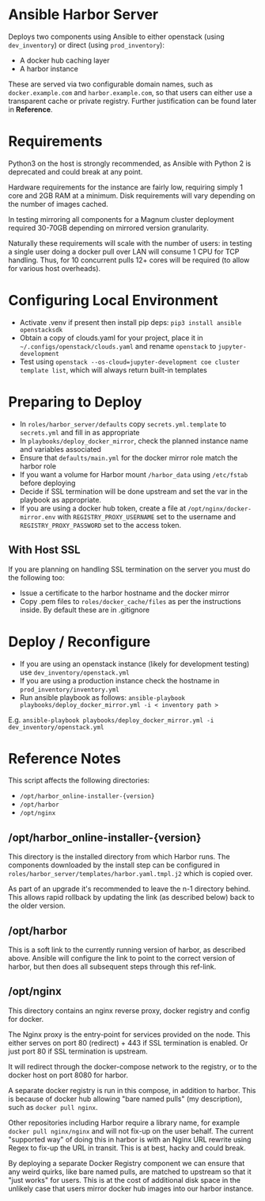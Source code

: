Ansible Harbor Server
=====================

Deploys two components using Ansible to either openstack (using `dev_inventory`) or direct (using `prod_inventory`):

- A docker hub caching layer 
- A harbor instance

These are served via two configurable domain names, such as `docker.example.com` and `harbor.example.com`, so that users can either use a transparent cache or private registry. Further justification can be found later in **Reference**.

Requirements
============

Python3 on the host is strongly recommended, as Ansible with Python 2 is deprecated and could break at any point.

Hardware requirements for the instance are fairly low, requiring simply 1 core and 2GB RAM at a minimum. Disk requirements will vary depending on the number of images cached. 

In testing mirroring all components for a Magnum cluster deployment required 30-70GB depending on mirrored version granularity.

Naturally these requirements will scale with the number of users: in testing a single user doing a docker pull over LAN will consume 1 CPU for TCP handling. Thus, for 10 concurrent pulls 12+ cores will be required (to allow for various host overheads).

Configuring Local Environment
=============================

- Activate .venv if present then install pip deps: `pip3 install ansible openstacksdk`
- Obtain a copy of clouds.yaml for your project, place it in `~/.configs/openstack/clouds.yaml` and rename `openstack` to `jupyter-development`
- Test using `openstack --os-cloud=jupyter-development coe cluster template list`, which will always return built-in templates

Preparing to Deploy
===================

- In `roles/harbor_server/defaults` copy `secrets.yml.template` to `secrets.yml` and fill in as appropriate
- In `playbooks/deploy_docker_mirror`, check the planned instance name and variables associated
- Ensure that `defaults/main.yml` for the docker mirror role match the harbor role
- If you want a volume for Harbor mount `/harbor_data` using `/etc/fstab` before deploying
- Decide if SSL termination will be done upstream and set the var in the playbook as appropriate.
- If you are using a docker hub token, create a file at `/opt/nginx/docker-mirror.env` with `REGISTRY_PROXY_USERNAME` set to the username and `REGISTRY_PROXY_PASSWORD` set to the access token.

With Host SSL
-------------

If you are planning on handling SSL termination on the server you must do the following too:
- Issue a certificate to the harbor hostname and the docker mirror
- Copy .pem files to `roles/docker_cache/files` as per the instructions inside. By default these are in .gitignore

Deploy / Reconfigure
====================

- If you are using an openstack instance (likely for development testing) use `dev_inventory/openstack.yml`
- If you are using a production instance check the hostname in `prod_inventory/inventory.yml`
- Run ansible playbook as follows: `ansible-playbook playbooks/deploy_docker_mirror.yml -i < inventory path >`


E.g.
`ansible-playbook playbooks/deploy_docker_mirror.yml -i dev_inventory/openstack.yml`

Reference Notes
===============

This script affects the following directories: 
- `/opt/harbor_online-installer-{version}` 
- `/opt/harbor`
- `/opt/nginx`

/opt/harbor_online-installer-{version}
--------------------------------------

This directory is the installed directory from which Harbor runs. The components downloaded by the install step can be configured in `roles/harbor_server/templates/harbor.yaml.tmpl.j2` which is copied over.

As part of an upgrade it's recommended to leave the n-1 directory behind. This allows rapid rollback by updating the link (as described below) back to the older version.

/opt/harbor
-----------

This is a soft link to the currently running version of harbor, as described above. Ansible will configure the link to point to the correct version of harbor, but then does all subsequent steps through this ref-link.

/opt/nginx
----------

This directory contains an nginx reverse proxy, docker registry and config for docker.

The Nginx proxy is the entry-point for services provided on the node. This either serves on port 80 (redirect) + 443 if SSL termination is enabled. Or just port 80 if SSL termination is upstream.

It will redirect through the docker-compose network to the registry, or to the docker host on port 8080 for harbor.

A separate docker registry is run in this compose, in addition to harbor. This is because of docker hub allowing "bare named pulls" (my description), such as `docker pull nginx`.

Other repositories including Harbor require a library name, for example `docker pull nginx/nginx` and will not fix-up on the user behalf. The current "supported way" of doing this in harbor is with an Nginx URL rewrite using Regex to fix-up the URL in transit. This is at best, hacky and could break.

By deploying a separate Docker Registry component we can ensure that any weird quirks, like bare named pulls, are matched to upstream so that it "just works" for users. This is at the cost of additional disk space in the unlikely case that users mirror docker hub images into our harbor instance.

